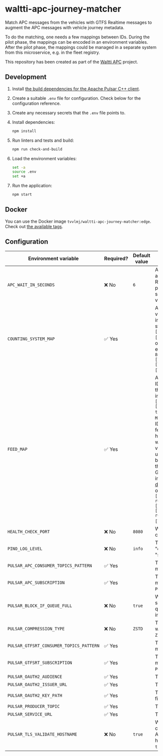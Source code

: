 # waltti-apc-journey-matcher

Match APC messages from the vehicles with GTFS Realtime messages to augment the APC messages with vehicle journey metadata.

To do the matching, one needs a few mappings between IDs.
During the pilot phase, the mappings can be encoded in an environment variables.
After the pilot phase, the mappings could be managed in a separate system from this microservice, e.g. in the fleet registry.

This repository has been created as part of the [Waltti APC](https://github.com/tvv-lippu-ja-maksujarjestelma-oy/waltti-apc) project.

## Development

1. Install [the build dependencies for the Apache Pulsar C++ client](https://pulsar.apache.org/docs/en/client-libraries-cpp/#system-requirements).
1. Create a suitable `.env` file for configuration.
   Check below for the configuration reference.
1. Create any necessary secrets that the `.env` file points to.
1. Install dependencies:

   ```sh
   npm install
   ```

1. Run linters and tests and build:

   ```sh
   npm run check-and-build
   ```

1. Load the environment variables:

   ```sh
   set -a
   source .env
   set +a
   ```

1. Run the application:

   ```sh
   npm start
   ```

## Docker

You can use the Docker image `tvvlmj/waltti-apc-journey-matcher:edge`.
Check out [the available tags](https://hub.docker.com/r/tvvlmj/waltti-apc-journey-matcher/tags).

## Configuration

| Environment variable                    | Required? | Default value | Description                                                                                                                                                                                                                                                                                                                                                                                                                                                                                                                                                                                                                                                                                                                                                                                                                                                                                                                                                                                                                                                                                                                                                                                 |
| --------------------------------------- | --------- | ------------- | ------------------------------------------------------------------------------------------------------------------------------------------------------------------------------------------------------------------------------------------------------------------------------------------------------------------------------------------------------------------------------------------------------------------------------------------------------------------------------------------------------------------------------------------------------------------------------------------------------------------------------------------------------------------------------------------------------------------------------------------------------------------------------------------------------------------------------------------------------------------------------------------------------------------------------------------------------------------------------------------------------------------------------------------------------------------------------------------------------------------------------------------------------------------------------------------- |
| `APC_WAIT_IN_SECONDS`                   | ❌ No     | `6`           | A float describing how long to wait accumulating more APC data after a GTFS Realtime event has triggered the sending process for this vehicle and stop but before sending the summed values onwards for this vehicle and stop.                                                                                                                                                                                                                                                                                                                                                                                                                                                                                                                                                                                                                                                                                                                                                                                                                                                                                                                                                              |
| `COUNTING_SYSTEM_MAP`                   | ✅ Yes    |               | A map from the counting system IDs to vehicles and vendor names. The map is given in the form of a stringified JSON array fo strings in the shape `[[systemId1, [uniqueVehicleId1, vendorA]], [systemId2, [uniqueVehicleId2, vendorB]], ...]` like the output of `Map.prototype.entries()`. An example could be `[[\"c5e96843-e820-4837-8eef-6176be4b4c4e\",[\"fi:jyvaskyla:6714_503\",\"Acme\"]],[\"6dd41f2e-841f-44a0-b5f8-a108847dc4a2\",[\"fi:jyvaskyla:6714_529\",\"Corpcorp\"]]]`.                                                                                                                                                                                                                                                                                                                                                                                                                                                                                                                                                                                                                                                                                                    |
| `FEED_MAP`                              | ✅ Yes    |               | A map from Pulsar topics to feed publisher IDs and timezone names. The map is given in the form of a stringified JSON array of strings in the shape `[[pulsarTopic1, [feedPublisher1, timezone1]], [pulsarTopic2, [feedPublisher2, timezone2]], ...]` like the output of `Map.prototype.entries()`. The feed publisher ID is a unique ID for the authority or the GTFS feed publisher whose APC data will be handled. The format is `<country-code>:<name>` where `<country-code>` follows a _lowercase_ version of [ISO 3166-1 alpha-2](https://en.wikipedia.org/wiki/ISO_3166-1_alpha-2) and `<name>` is unique within the country. An example could be `fi:jyvaskyla`. The timezone name refers to the timezone used by the authority or the GTFS feed publisher for local time. It is given in the format of an [IANA timezone (tz database)](https://en.wikipedia.org/wiki/List_of_tz_database_time_zones), e.g. `Europe/Helsinki`. An example of the whole list could be `[[\"persistent://apc-dev/source/gtfs-realtime-vp-fi-kuopio\",[\"fi:kuopio\",\"Europe/Helsinki\"]],[\"persistent://apc-dev/source/gtfs-realtime-vp-fi-jyvaskyla\",[\"fi:jyvaskyla\",\"Europe/Helsinki\"]]]`. |
| `HEALTH_CHECK_PORT`                     | ❌ No     | `8080`        | Which port to use to respond to health checks.                                                                                                                                                                                                                                                                                                                                                                                                                                                                                                                                                                                                                                                                                                                                                                                                                                                                                                                                                                                                                                                                                                                                              |
| `PINO_LOG_LEVEL`                        | ❌ No     | `info`        | The level of logging to use. One of "fatal", "error", "warn", "info", "debug", "trace" or "silent".                                                                                                                                                                                                                                                                                                                                                                                                                                                                                                                                                                                                                                                                                                                                                                                                                                                                                                                                                                                                                                                                                         |
| `PULSAR_APC_CONSUMER_TOPICS_PATTERN`    | ✅ Yes    |               | The topic pattern to consume APC vehicle messages from.                                                                                                                                                                                                                                                                                                                                                                                                                                                                                                                                                                                                                                                                                                                                                                                                                                                                                                                                                                                                                                                                                                                                     |
| `PULSAR_APC_SUBSCRIPTION`               | ✅ Yes    |               | The name of the subscription for reading messages from `PULSAR_APC_CONSUMER_TOPICS_PATTERN`.                                                                                                                                                                                                                                                                                                                                                                                                                                                                                                                                                                                                                                                                                                                                                                                                                                                                                                                                                                                                                                                                                                |
| `PULSAR_BLOCK_IF_QUEUE_FULL`            | ❌ No     | `true`        | Whether the send operations of the producer should block when the outgoing message queue is full. If false, send operations will immediately fail when the queue is full.                                                                                                                                                                                                                                                                                                                                                                                                                                                                                                                                                                                                                                                                                                                                                                                                                                                                                                                                                                                                                   |
| `PULSAR_COMPRESSION_TYPE`               | ❌ No     | `ZSTD`        | The compression type to use in the topic where messages are sent. Must be one of `Zlib`, `LZ4`, `ZSTD` or `SNAPPY`.                                                                                                                                                                                                                                                                                                                                                                                                                                                                                                                                                                                                                                                                                                                                                                                                                                                                                                                                                                                                                                                                         |
| `PULSAR_GTFSRT_CONSUMER_TOPICS_PATTERN` | ✅ Yes    |               | The topic pattern to consume GTFS Realtime messages from.                                                                                                                                                                                                                                                                                                                                                                                                                                                                                                                                                                                                                                                                                                                                                                                                                                                                                                                                                                                                                                                                                                                                   |
| `PULSAR_GTFSRT_SUBSCRIPTION`            | ✅ Yes    |               | The name of the subscription for reading messages from `PULSAR_GTFSRT_CONSUMER_TOPICS_PATTERN`.                                                                                                                                                                                                                                                                                                                                                                                                                                                                                                                                                                                                                                                                                                                                                                                                                                                                                                                                                                                                                                                                                             |
| `PULSAR_OAUTH2_AUDIENCE`                | ✅ Yes    |               | The OAuth 2.0 audience.                                                                                                                                                                                                                                                                                                                                                                                                                                                                                                                                                                                                                                                                                                                                                                                                                                                                                                                                                                                                                                                                                                                                                                     |
| `PULSAR_OAUTH2_ISSUER_URL`              | ✅ Yes    |               | The OAuth 2.0 issuer URL.                                                                                                                                                                                                                                                                                                                                                                                                                                                                                                                                                                                                                                                                                                                                                                                                                                                                                                                                                                                                                                                                                                                                                                   |
| `PULSAR_OAUTH2_KEY_PATH`                | ✅ Yes    |               | The path to the OAuth 2.0 private key JSON file.                                                                                                                                                                                                                                                                                                                                                                                                                                                                                                                                                                                                                                                                                                                                                                                                                                                                                                                                                                                                                                                                                                                                            |
| `PULSAR_PRODUCER_TOPIC`                 | ✅ Yes    |               | The topic to send messages to.                                                                                                                                                                                                                                                                                                                                                                                                                                                                                                                                                                                                                                                                                                                                                                                                                                                                                                                                                                                                                                                                                                                                                              |
| `PULSAR_SERVICE_URL`                    | ✅ Yes    |               | The service URL.                                                                                                                                                                                                                                                                                                                                                                                                                                                                                                                                                                                                                                                                                                                                                                                                                                                                                                                                                                                                                                                                                                                                                                            |
| `PULSAR_TLS_VALIDATE_HOSTNAME`          | ❌ No     | `true`        | Whether to validate the hostname on its TLS certificate. This option exists because some Apache Pulsar hosting providers cannot handle Apache Pulsar clients setting this to `true`.                                                                                                                                                                                                                                                                                                                                                                                                                                                                                                                                                                                                                                                                                                                                                                                                                                                                                                                                                                                                        |
